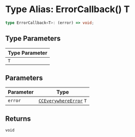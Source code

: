 # Type Alias: ErrorCallback() T

```ts
type ErrorCallback<T>: (error) => void;
```

## Type Parameters

| Type Parameter |
| ------ |
| `T` |

## Parameters

| Parameter | Type |
| ------ | ------ |
| `error` | [`CCEverywhereError`](../../cc-everywhere-error/classes/cc-everywhere-error.md) `T` |

## Returns

`void`

